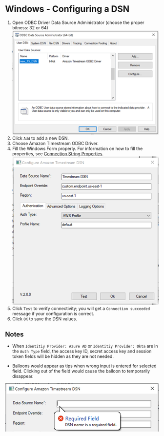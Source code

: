 # Windows - Configuring a DSN

1. Open ODBC Driver Data Source Administrator (choose the proper bitness: 32 or 64)
    ![ODBC Driver Data Source Administrator](../images/odbc-data-source-admin.png)
2. Click `Add` to add a new DSN.
3. Choose Amazon Timestream ODBC Driver.
4. Fill the Windows Form properly. For information on how to fill the properties, see [Connection String Properties](connection-string.md). 
    ![Amazon Timestream DSN](../images/windows-dsn-configuration.png)
5. Click `Test` to verify connectivity; you will get a `Connection succeeded` message if your configuration is correct.
6. Click `OK` to save the DSN values. 

## Notes

- When `Identitiy Provider: Azure AD` or `Identitiy Provider: Okta` are in the `Auth Type` field, the access key ID, secret access key and session token fields will be hidden as they are not needed.

- Balloons would appear as tips when wrong input is entered for selected field. Clicking out of the field would cause the balloon to temporarily disappear. 

![Example of Balloon](../images/windows-dsn-configuration-balloon.png)


